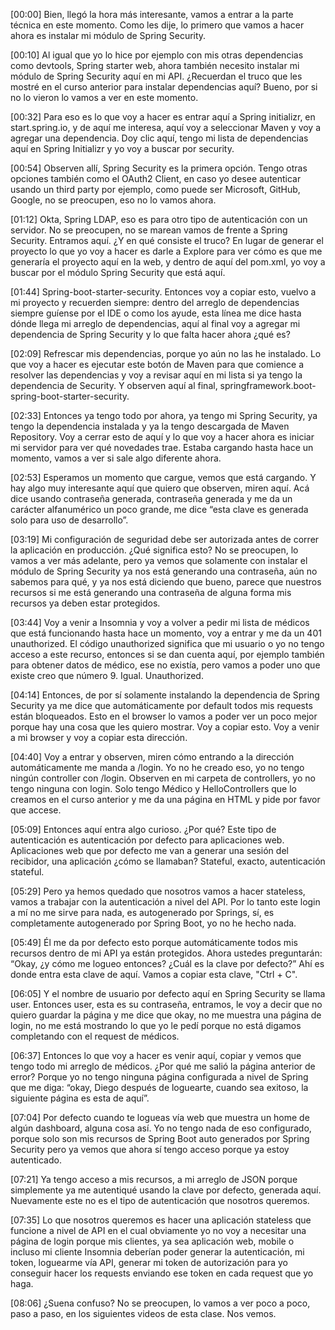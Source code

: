 [00:00] Bien, llegó la hora más interesante, vamos a entrar a la parte técnica en este momento. Como les dije, lo primero que vamos a hacer ahora es instalar mi módulo de Spring Security.

[00:10] Al igual que yo lo hice por ejemplo con mis otras dependencias como devtools, Spring starter web, ahora también necesito instalar mi módulo de Spring Security aquí en mi API. ¿Recuerdan el truco que les mostré en el curso anterior para instalar dependencias aquí? Bueno, por si no lo vieron lo vamos a ver en este momento.

[00:32] Para eso es lo que voy a hacer es entrar aquí a Spring initializr, en start.spring.io, y de aquí me interesa, aquí voy a seleccionar Maven y voy a agregar una dependencia. Doy clic aquí, tengo mi lista de dependencias aquí en Spring Initializr y yo voy a buscar por security.

[00:54] Observen allí, Spring Security es la primera opción. Tengo otras opciones también como el OAuth2 Client, en caso yo desee autenticar usando un third party por ejemplo, como puede ser Microsoft, GitHub, Google, no se preocupen, eso no lo vamos ahora.

[01:12] Okta, Spring LDAP, eso es para otro tipo de autenticación con un servidor. No se preocupen, no se marean vamos de frente a Spring Security. Entramos aquí. ¿Y en qué consiste el truco? En lugar de generar el proyecto lo que yo voy a hacer es darle a Explore para ver cómo es que me generaría el proyecto aquí en la web, y dentro de aquí del pom.xml, yo voy a buscar por el módulo Spring Security que está aquí.

[01:44] Spring-boot-starter-security. Entonces voy a copiar esto, vuelvo a mi proyecto y recuerden siempre: dentro del arreglo de dependencias siempre guíense por el IDE o como los ayude, esta línea me dice hasta dónde llega mi arreglo de dependencias, aquí al final voy a agregar mi dependencia de Spring Security y lo que falta hacer ahora ¿qué es?

[02:09] Refrescar mis dependencias, porque yo aún no las he instalado. Lo que voy a hacer es ejecutar este botón de Maven para que comience a resolver las dependencias y voy a revisar aquí en mi lista si ya tengo la dependencia de Security. Y observen aquí al final, springframework.boot-spring-boot-starter-security.

[02:33] Entonces ya tengo todo por ahora, ya tengo mi Spring Security, ya tengo la dependencia instalada y ya la tengo descargada de Maven Repository. Voy a cerrar esto de aquí y lo que voy a hacer ahora es iniciar mi servidor para ver qué novedades trae. Estaba cargando hasta hace un momento, vamos a ver si sale algo diferente ahora.

[02:53] Esperamos un momento que cargue, vemos que está cargando. Y hay algo muy interesante aquí que quiero que observen, miren aquí. Acá dice usando contraseña generada, contraseña generada y me da un carácter alfanumérico un poco grande, me dice “esta clave es generada solo para uso de desarrollo”.

[03:19] Mi configuración de seguridad debe ser autorizada antes de correr la aplicación en producción. ¿Qué significa esto? No se preocupen, lo vamos a ver más adelante, pero ya vemos que solamente con instalar el módulo de Spring Security ya nos está generando una contraseña, aún no sabemos para qué, y ya nos está diciendo que bueno, parece que nuestros recursos si me está generando una contraseña de alguna forma mis recursos ya deben estar protegidos.

[03:44] Voy a venir a Insomnia y voy a volver a pedir mi lista de médicos que está funcionando hasta hace un momento, voy a entrar y me da un 401 unauthorized. El código unauthorized significa que mi usuario o yo no tengo acceso a este recurso, entonces si se dan cuenta aquí, por ejemplo también para obtener datos de médico, ese no existía, pero vamos a poder uno que existe creo que número 9. Igual. Unauthorized.

[04:14] Entonces, de por sí solamente instalando la dependencia de Spring Security ya me dice que automáticamente por default todos mis requests están bloqueados. Esto en el browser lo vamos a poder ver un poco mejor porque hay una cosa que les quiero mostrar. Voy a copiar esto. Voy a venir a mi browser y voy a copiar esta dirección.

[04:40] Voy a entrar y observen, miren cómo entrando a la dirección automáticamente me manda a /login. Yo no he creado eso, yo no tengo ningún controller con /login. Observen en mi carpeta de controllers, yo no tengo ninguna con login. Solo tengo Médico y HelloControllers que lo creamos en el curso anterior y me da una página en HTML y pide por favor que accese.

[05:09] Entonces aquí entra algo curioso. ¿Por qué? Este tipo de autenticación es autenticación por defecto para aplicaciones web. Aplicaciones web que por defecto me van a generar una sesión del recibidor, una aplicación ¿cómo se llamaban? Stateful, exacto, autenticación stateful.

[05:29] Pero ya hemos quedado que nosotros vamos a hacer stateless, vamos a trabajar con la autenticación a nivel del API. Por lo tanto este login a mí no me sirve para nada, es autogenerado por Springs, sí, es completamente autogenerado por Spring Boot, yo no he hecho nada.

[05:49] Él me da por defecto esto porque automáticamente todos mis recursos dentro de mi API ya están protegidos. Ahora ustedes preguntarán: “Okay, ¿y cómo me logueo entonces? ¿Cuál es la clave por defecto?” Ahí es donde entra esta clave de aquí. Vamos a copiar esta clave, "Ctrl + C".

[06:05] Y el nombre de usuario por defecto aquí en Spring Security se llama user. Entonces user, esta es su contraseña, entramos, le voy a decir que no quiero guardar la página y me dice que okay, no me muestra una página de login, no me está mostrando lo que yo le pedí porque no está digamos completando con el request de médicos.

[06:37] Entonces lo que voy a hacer es venir aquí, copiar y vemos que tengo todo mi arreglo de médicos. ¿Por qué me salió la página anterior de error? Porque yo no tengo ninguna página configurada a nivel de Spring que me diga: “okay, Diego después de loguearte, cuando sea exitoso, la siguiente página es esta de aquí”.

[07:04] Por defecto cuando te logueas vía web que muestra un home de algún dashboard, alguna cosa así. Yo no tengo nada de eso configurado, porque solo son mis recursos de Spring Boot auto generados por Spring Security pero ya vemos que ahora sí tengo acceso porque ya estoy autenticado.

[07:21] Ya tengo acceso a mis recursos, a mi arreglo de JSON porque simplemente ya me autentiqué usando la clave por defecto, generada aquí. Nuevamente este no es el tipo de autenticación que nosotros queremos.

[07:35] Lo que nosotros queremos es hacer una aplicación stateless que funcione a nivel de API en el cual obviamente yo no voy a necesitar una página de login porque mis clientes, ya sea aplicación web, mobile o incluso mi cliente Insomnia deberían poder generar la autenticación, mi token, loguearme vía API, generar mi token de autorización para yo conseguir hacer los requests enviando ese token en cada request que yo haga.

[08:06] ¿Suena confuso? No se preocupen, lo vamos a ver poco a poco, paso a paso, en los siguientes videos de esta clase. Nos vemos.